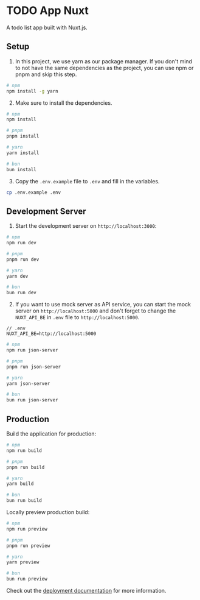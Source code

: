 # TODO App Nuxt

A todo list app built with Nuxt.js.

## Setup

1. In this project, we use yarn as our package manager. If you don't mind to not have the same dependencies as the project, you can use npm or pnpm and skip this step.

```bash
# npm
npm install -g yarn
```

2. Make sure to install the dependencies.

```bash
# npm
npm install

# pnpm
pnpm install

# yarn
yarn install

# bun
bun install
```

3. Copy the `.env.example` file to `.env` and fill in the variables.

```bash
cp .env.example .env
```

## Development Server

1. Start the development server on `http://localhost:3000`:

```bash
# npm
npm run dev

# pnpm
pnpm run dev

# yarn
yarn dev

# bun
bun run dev
```

2. If you want to use mock server as API service, you can start the mock server on `http://localhost:5000` and don't forget to change the `NUXT_API_BE` in `.env` file to `http://localhost:5000`.

```
// .env
NUXT_API_BE=http://localhost:5000
```

```bash
# npm
npm run json-server

# pnpm
pnpm run json-server

# yarn
yarn json-server

# bun
bun run json-server
```

## Production

Build the application for production:

```bash
# npm
npm run build

# pnpm
pnpm run build

# yarn
yarn build

# bun
bun run build
```

Locally preview production build:

```bash
# npm
npm run preview

# pnpm
pnpm run preview

# yarn
yarn preview

# bun
bun run preview
```

Check out the [deployment documentation](https://nuxt.com/docs/getting-started/deployment) for more information.
